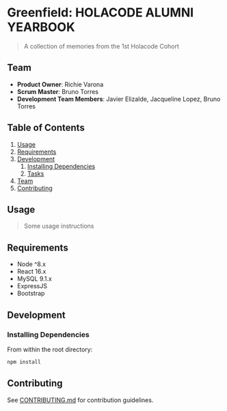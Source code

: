 # Greenfield: HOLACODE ALUMNI YEARBOOK

> A collection of memories from the 1st Holacode Cohort

## Team

  - __Product Owner__: Richie Varona
  - __Scrum Master__: Bruno Torres
  - __Development Team Members__: Javier Elizalde, Jacqueline Lopez, Bruno Torres

## Table of Contents

1. [Usage](#Usage)
1. [Requirements](#requirements)
1. [Development](#development)
    1. [Installing Dependencies](#installing-dependencies)
    1. [Tasks](#tasks)
1. [Team](#team)
1. [Contributing](#contributing)

## Usage

> Some usage instructions

## Requirements

- Node ^8.x
- React 16.x
- MySQL 9.1.x
- ExpressJS
- Bootstrap

## Development

### Installing Dependencies

From within the root directory:

```sh
npm install
```

## Contributing

See [CONTRIBUTING.md](https://github.com/unexpected-lion/ourglass/blob/master/contributing.md) for contribution guidelines.

